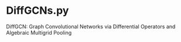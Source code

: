 # DiffGCNs.py
DiffGCN: Graph Convolutional Networks via Differential Operators and Algebraic Multigrid Pooling
